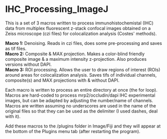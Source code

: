 # IHC_Processing_ImageJ

This is a set of 3 macros written to process immunohistochemistal (IHC) data from multiplex fluorescent z-stack confocal images obtained on a Zeiss microscope (czi files) for colocalization analysis (Costes' methods).  

**Macro 1:** Denoising. Reads in czi files, does some pre-processing and saves as tif files.  
**Macro 2:** Composite & MAX projection. Makes a color-blind friendly composite image & a maximum intensity z-projection. Also produces versions without DAPI.  
**Macro 3:** ROI processing. Allows the user to draw regions of interest (ROIs) around areas for colocalization analysis. Saves tifs of individual channels, composite(s) and MAX projections with & without DAPI.  

Each macro is written to process an entire directory at once (the for loop).  
Macros are hard-coded to process mrp2/occludin/dapi IHC experimental images, but can be adapted by adjusting the number/name of channels.  
Macros are written assuming no underscores are used in the name of the original files so that they can be used as the delimiter (I used dashes, deal with it).  

Add these macros to the /plugins folder in Image/Fiji and they will appear at the bottom of the Plugins menu tab (after restarting the program).
